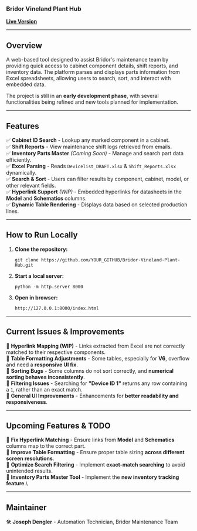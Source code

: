 ### **Bridor Vineland Plant Hub**

[**Live Version**](https://jpdengler.github.io/Bridor-Vineland-Plant-Hub/)

* * * * *

**Overview**
------------

A web-based tool designed to assist Bridor's maintenance team by providing quick access to cabinet component details, shift reports, and inventory data. The platform parses and displays parts information from Excel spreadsheets, allowing users to search, sort, and interact with embedded data.

The project is still in an **early development phase**, with several functionalities being refined and new tools planned for implementation.

* * * * *

**Features**
------------

✅ **Cabinet ID Search** - Lookup any marked component in a cabinet.\
✅ **Shift Reports** - View maintenance shift logs retrieved from emails.\
✅ **Inventory Parts Master** *(Coming Soon)* - Manage and search part data efficiently.\
✅ **Excel Parsing** - Reads `Devicelist_DRAFT.xlsx` & `Shift_Reports.xlsx` dynamically.\
✅ **Search & Sort** - Users can filter results by component, cabinet, model, or other relevant fields.\
✅ **Hyperlink Support** *(WIP)* - Embedded hyperlinks for datasheets in the **Model** and **Schematics** columns.\
✅ **Dynamic Table Rendering** - Displays data based on selected production lines.

* * * * *

**How to Run Locally**
----------------------

1.  **Clone the repository:**

    `git clone https://github.com/YOUR_GITHUB/Bridor-Vineland-Plant-Hub.git`

2.  **Start a local server:**

    `python -m http.server 8000`

3.  **Open in browser:**

    `http://127.0.0.1:8000/index.html`

* * * * *

**Current Issues & Improvements**
---------------------------------

🔄 **Hyperlink Mapping (WIP)** - Links extracted from Excel are not correctly matched to their respective components.\
🔄 **Table Formatting Adjustments** - Some tables, especially for **V6**, overflow and need a **responsive UI fix**.\
🔄 **Sorting Bugs** - Some columns do not sort correctly, and **numerical sorting behaves inconsistently**.\
🔄 **Filtering Issues** - Searching for **"Device ID 1"** returns any row containing a `1`, rather than an exact match.\
🔄 **General UI Improvements** - Enhancements for **better readability and responsiveness**.

* * * * *

**Upcoming Features & TODO**
----------------------------

📌 **Fix Hyperlink Matching** - Ensure links from **Model** and **Schematics** columns map to the correct part.\
📌 **Improve Table Formatting** - Ensure proper table sizing **across different screen resolutions**.\
📌 **Optimize Search Filtering** - Implement **exact-match searching** to avoid unintended results.\
📌 **Inventory Parts Master Tool** - Implement the **new inventory tracking feature**.\


* * * * *

**Maintainer**
--------------

🛠 **Joseph Dengler** - Automation Technician, Bridor Maintenance Team
